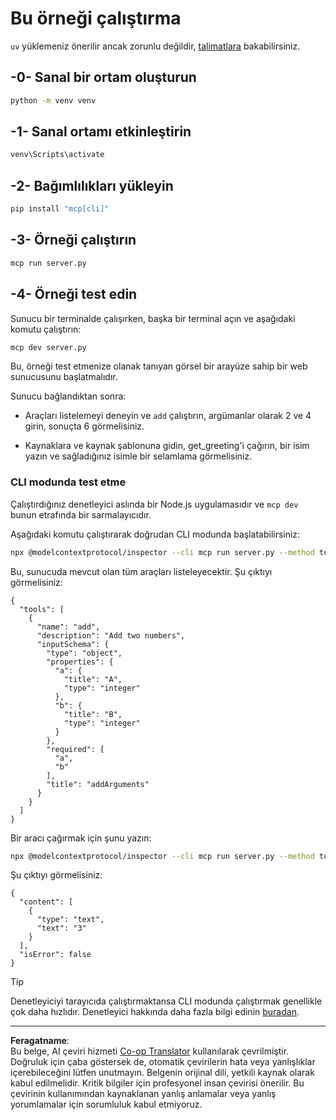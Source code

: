 <!--
CO_OP_TRANSLATOR_METADATA:
{
  "original_hash": "d4c162484df410632550a4a357d40341",
  "translation_date": "2025-09-03T16:07:41+00:00",
  "source_file": "03-GettingStarted/01-first-server/solution/python/README.md",
  "language_code": "tr"
}
-->
# Bu örneği çalıştırma

`uv` yüklemeniz önerilir ancak zorunlu değildir, [talimatlara](https://docs.astral.sh/uv/#highlights) bakabilirsiniz.

## -0- Sanal bir ortam oluşturun

```bash
python -m venv venv
```

## -1- Sanal ortamı etkinleştirin

```bash
venv\Scripts\activate
```

## -2- Bağımlılıkları yükleyin

```bash
pip install "mcp[cli]"
```

## -3- Örneği çalıştırın

```bash
mcp run server.py
```

## -4- Örneği test edin

Sunucu bir terminalde çalışırken, başka bir terminal açın ve aşağıdaki komutu çalıştırın:

```bash
mcp dev server.py
```

Bu, örneği test etmenize olanak tanıyan görsel bir arayüze sahip bir web sunucusunu başlatmalıdır.

Sunucu bağlandıktan sonra:

- Araçları listelemeyi deneyin ve `add` çalıştırın, argümanlar olarak 2 ve 4 girin, sonuçta 6 görmelisiniz.

- Kaynaklara ve kaynak şablonuna gidin, get_greeting'i çağırın, bir isim yazın ve sağladığınız isimle bir selamlama görmelisiniz.

### CLI modunda test etme

Çalıştırdığınız denetleyici aslında bir Node.js uygulamasıdır ve `mcp dev` bunun etrafında bir sarmalayıcıdır.

Aşağıdaki komutu çalıştırarak doğrudan CLI modunda başlatabilirsiniz:

```bash
npx @modelcontextprotocol/inspector --cli mcp run server.py --method tools/list
```

Bu, sunucuda mevcut olan tüm araçları listeleyecektir. Şu çıktıyı görmelisiniz:

```text
{
  "tools": [
    {
      "name": "add",
      "description": "Add two numbers",
      "inputSchema": {
        "type": "object",
        "properties": {
          "a": {
            "title": "A",
            "type": "integer"
          },
          "b": {
            "title": "B",
            "type": "integer"
          }
        },
        "required": [
          "a",
          "b"
        ],
        "title": "addArguments"
      }
    }
  ]
}
```

Bir aracı çağırmak için şunu yazın:

```bash
npx @modelcontextprotocol/inspector --cli mcp run server.py --method tools/call --tool-name add --tool-arg a=1 --tool-arg b=2
```

Şu çıktıyı görmelisiniz:

```text
{
  "content": [
    {
      "type": "text",
      "text": "3"
    }
  ],
  "isError": false
}
```

> [!TIP]
> Denetleyiciyi tarayıcıda çalıştırmaktansa CLI modunda çalıştırmak genellikle çok daha hızlıdır.
> Denetleyici hakkında daha fazla bilgi edinin [buradan](https://github.com/modelcontextprotocol/inspector).

---

**Feragatname**:  
Bu belge, AI çeviri hizmeti [Co-op Translator](https://github.com/Azure/co-op-translator) kullanılarak çevrilmiştir. Doğruluk için çaba göstersek de, otomatik çevirilerin hata veya yanlışlıklar içerebileceğini lütfen unutmayın. Belgenin orijinal dili, yetkili kaynak olarak kabul edilmelidir. Kritik bilgiler için profesyonel insan çevirisi önerilir. Bu çevirinin kullanımından kaynaklanan yanlış anlamalar veya yanlış yorumlamalar için sorumluluk kabul etmiyoruz.